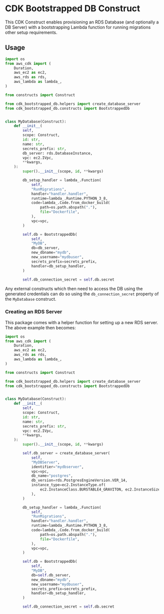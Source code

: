 # CDK Bootstrapped DB Construct

This CDK Construct enables provisioning an RDS Database (and optionally a DB Server) with a bootstrapping Lambda function for running migrations other setup requirements.

## Usage

```python
import os
from aws_cdk import (
    Duration,
    aws_ec2 as ec2,
    aws_rds as rds,
    aws_lambda as lambda_,
)

from constructs import Construct

from cdk_bootstrapped_db.helpers import create_database_server
from cdk_bootstrapped_db.constructs import BootstrappedDb


class MyDatabase(Construct):
    def __init__(
        self,
        scope: Construct,
        id: str,
        name: str,
        secrets_prefix: str,
        db_server: rds.DatabaseInstance,
        vpc: ec2.IVpc,
        **kwargs,
    ):
        super().__init__(scope, id, **kwargs)

        db_setup_handler = lambda_.Function(
            self,
            "RunMigrations",
            handler="handler.handler",
            runtime=lambda_.Runtime.PYTHON_3_8,
            code=lambda_.Code.from_docker_build(
                path=os.path.abspath("."),
                file="Dockerfile",
            ),
            vpc=vpc,
        )

        self.db = BootstrappedDb(
            self,
            "MyDB",
            db=db_server,
            new_dbname="mydb",
            new_username="mydbuser",
            secrets_prefix=secrets_prefix,
            handler=db_setup_handler,
        )

        self.db_connection_secret = self.db.secret
```

Any external constructs which then need to access the DB using the generated credentials can do so using the `db_connection_secret` property of the `MyDatabase` construct.

### Creating an RDS Server

This package comes with a helper function for setting up a new RDS server. The above example then becomes:

```python
import os
from aws_cdk import (
    Duration,
    aws_ec2 as ec2,
    aws_rds as rds,
    aws_lambda as lambda_,
)

from constructs import Construct

from cdk_bootstrapped_db.helpers import create_database_server
from cdk_bootstrapped_db.constructs import BootstrappedDb


class MyDatabase(Construct):
    def __init__(
        self,
        scope: Construct,
        id: str,
        name: str,
        secrets_prefix: str,
        vpc: ec2.IVpc,
        **kwargs,
    ):
        super().__init__(scope, id, **kwargs)

        self.db_server = create_database_server(
            self,
            "MyDBServer",
            identifier="mydbserver",
            vpc=vpc,
            db_name="postgres",
            db_version=rds.PostgresEngineVersion.VER_14,
            instance_type=ec2.InstanceType.of(
                ec2.InstanceClass.BURSTABLE4_GRAVITON, ec2.InstanceSize.NANO
            ),
        )

        db_setup_handler = lambda_.Function(
            self,
            "RunMigrations",
            handler="handler.handler",
            runtime=lambda_.Runtime.PYTHON_3_8,
            code=lambda_.Code.from_docker_build(
                path=os.path.abspath("."),
                file="Dockerfile",
            ),
            vpc=vpc,
        )

        self.db = BootstrappedDb(
            self,
            "MyDB",
            db=self.db_server,
            new_dbname="mydb",
            new_username="mydbuser",
            secrets_prefix=secrets_prefix,
            handler=db_setup_handler,
        )

        self.db_connection_secret = self.db.secret
```
